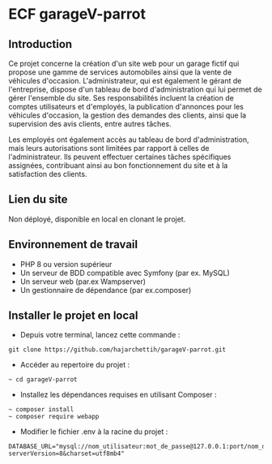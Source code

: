 # ECF garageV-parrot
## Introduction
Ce projet concerne la création d'un site web pour un garage fictif qui propose une gamme de services automobiles ainsi que la vente de véhicules d'occasion. L'administrateur, qui est également le gérant de l'entreprise, dispose d'un tableau de bord d'administration qui lui permet de gérer l'ensemble du site. Ses responsabilités incluent la création de comptes utilisateurs et d'employés, la publication d'annonces pour les véhicules d'occasion, la gestion des demandes des clients, ainsi que la supervision des avis clients, entre autres tâches.

Les employés ont également accès au tableau de bord d'administration, mais leurs autorisations sont limitées par rapport à celles de l'administrateur. Ils peuvent effectuer certaines tâches spécifiques assignées, contribuant ainsi au bon fonctionnement du site et à la satisfaction des clients.

## Lien du site
Non déployé, disponible en local en clonant le projet. 

## Environnement de travail
+ PHP 8 ou version supérieur
+ Un serveur de BDD compatible avec Symfony (par ex. MySQL)
+ Un serveur web (par.ex Wampserver)
+ Un gestionnaire de dépendance (par ex.composer)

## Installer le projet en local


+ Depuis votre terminal, lancez cette commande :
```
git clone https://github.com/hajarchettih/garageV-parrot.git
```

+ Accéder au repertoire du projet :
```
~ cd garageV-parrot
```


+ Installez les dépendances requises en utilisant Composer :
```
~ composer install
~ composer require webapp
```

+ Modifier le fichier .env à la racine du projet :
```
DATABASE_URL="mysql://nom_utilisateur:mot_de_passe@127.0.0.1:port/nom_du_projet?serverVersion=8&charset=utf8mb4"
```











